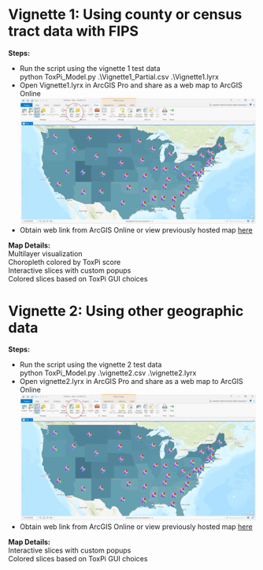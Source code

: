 # Vignette 1: Using county or census tract data with FIPS

**Steps:**  
* Run the script using the vignette 1 test data  
    python ToxPi_Model.py .\Vignette1_Partial.csv .\Vignette1.lyrx  
* Open Vignette1.lyrx in ArcGIS Pro and share as a web map to ArcGIS Online
<img src="https://github.com/Jonathon-Fleming/ToxPi-GIS/blob/main/Images/Sharing.PNG" data-canonical-  
src="https://github.com/Jonathon-Fleming/ToxPi-GIS/blob/main/Images/Sharing.PNG">
* Obtain web link from ArcGIS Online or view previously hosted map [here](https://ncsu.maps.arcgis.com/home/webmap/viewer.html?webmap=56ebe2bf85a24995864b5eb833ba0b71)  

**Map Details:**  
Multilayer visualization  
Choropleth colored by ToxPi score  
Interactive slices with custom popups  
Colored slices based on ToxPi GUI choices  

# Vignette 2: Using other geographic data

**Steps:**  
* Run the script using the vignette 2 test data  
    python ToxPi_Model.py .\vignette2.csv .\vignette2.lyrx  
* Open vignette2.lyrx in ArcGIS Pro and share as a web map to ArcGIS Online
<img src="https://github.com/Jonathon-Fleming/ToxPi-GIS/blob/main/Sharing.PNG" data-canonical-  
src="https://github.com/Jonathon-Fleming/ToxPi-GIS/blob/main/Sharing.PNG">
* Obtain web link from ArcGIS Online or view previously hosted map [here](https://ncsu.maps.arcgis.com/home/webmap/viewer.html?webmap=2fe3c45a41c347d6b922993df9bd9f26)  

**Map Details:**  
Interactive slices with custom popups  
Colored slices based on ToxPi GUI choices
